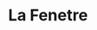 ---
title: La Fenetre
phone: (408)Â 295-2066
website: http://www.caremgt.com/la-fenetre.html
management: CA Real Estate Management Corp.
tags: []
---